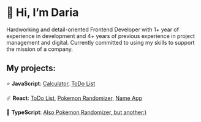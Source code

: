 # 👋 Hi, I’m Daria

Hardworking and detail-oriented Frontend Developer with 1+ year of experience in development and 4+ years of previous experience in project management and digital. Currently committed to using my skills to support the mission of a company.

## My projects:

⭐️ **JavaScript**: [Calculator](https://github.com/sadaskeanu/UI_Calculator_JS), [ToDo List](https://github.com/sadaskeanu/UI_ToDo_List_JS)
>
☄️ **React**: [ToDo List](https://github.com/sadaskeanu/UI_ToDo_List_React), [Pokemon Randomizer](https://github.com/sadaskeanu/Pokemon_Randomizer_React), [Name App](https://github.com/sadaskeanu/UI_NameApp_React)

 🤖 **TypeScript**: [Also Pokemon Randomizer, but another:)](https://github.com/sadaskeanu/pokemon-randomizer)




<!---
sadaskeanu/sadaskeanu is a ✨ special ✨ repository because its `README.md` (this file) appears on your GitHub profile.
You can click the Preview link to take a look at your changes.
--->
